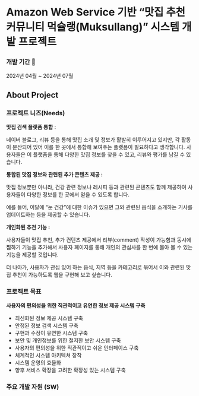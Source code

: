 
# Amazon Web Service 기반 “맛집 추천 커뮤니티 먹슐랭(Muksullang)” 시스템 개발 프로젝트

### 개발 기간 📆

2024년 04월 ~ 2024년 07월

## About Project
### 프로젝트 니즈(Needs)

**맛집 검색 플랫폼 통합** :

네이버 블로그, 리뷰 등을 통해 맛집 소개 및 정보가 활발히 이루어지고 있지만, 각 활동이 분산되어 있어 이를 한 곳에서 통합해 보여주는 플랫폼이 필요하다고 생각합니다. 사용자들은 이 플랫폼을 통해 다양한 맛집 정보를 찾을 수 있고, 리뷰와 평가를 남길 수 있습니다.

**통합된 맛집 정보와 관련된 추가 콘텐츠 제공 :**

맛집 정보뿐만 아니라, 건강 관련 정보나 레시피 등과 관련된 콘텐츠도 함께 제공하여 사용자들이 다양한 정보를 한 곳에서 얻을 수 있도록 합니다.

예를 들어, 이달에 “눈 건강”에 대한 이슈가 있으면 그와 관련된 음식을 소개하는 기사를 업데이트하는 등을 제공할 수 있습니다.

**개인화된 추천 기능 :**

사용자들이 맛집 추천, 추가 컨텐츠 제공에서 리뷰(comment) 작성이 가능함과 동시에 찜하기 기능을 추가해서 사용자 페이지를 통해 개인의 관심사를 한 번에 몰아 볼 수 있는 기능을 제공할 것입니다.

더 나아가, 사용자가 관심 있어 하는 음식, 지역 등을 카테고리로 묶어서 이와 관련된 맛집 추천이 가능하도록 웹을 구현해 보고 싶습니다.

### 프로젝트 목표
**사용자의 편의성을 위한 직관적이고 유연한 정보 제공 시스템 구축**

- 최신화된 정보 제공 시스템 구축
- 안정된 정보 검색 시스템 구축
- 구현과 수정이 유연한 시스템 구축
- 보안 및 개인정보를 위한 철저한 보안 시스템 구축
- 사용자의 편의성을 위한 직관적이고 쉬운 인터페이스 구축
- 체계적인 시스템 아키텍쳐 장착
- 시스템 운영의 효율화
- 향후 서비스 확장을 고려한 확장성 있는 시스템 구축

### 주요 개발 자원 (SW)


